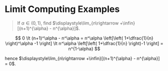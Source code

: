 # Limit Computing Examples

> If $\alpha\in(0, 1)$, find $\displaystyle\lim_{n\rightarrow +\infin}[(n+1)^{\alpha} - n^{\alpha}]$.

$$
0 \lt (n+1)^\alpha - n^\alpha
= n^\alpha \left[\left( 1+\dfrac{1}{n} \right)^\alpha -1 \right]
\lt n^\alpha \left[\left( 1+\dfrac{1}{n} \right)-1 \right]
= n^{1-\alpha}
$$

hence $\displaystyle\lim_{n\rightarrow +\infin}[(n+1)^{\alpha} - n^{\alpha}] = 0$.

